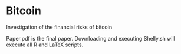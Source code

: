 # Bitcoin
Investigation of the financial risks of bitcoin

Paper.pdf is the final paper. Downloading and executing Shelly.sh will execute all R and LaTeX scripts.
